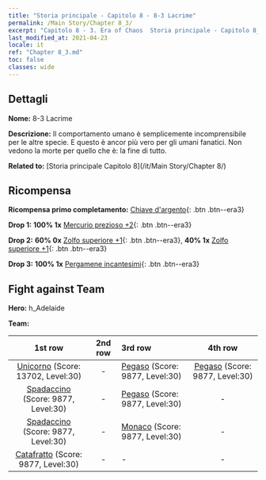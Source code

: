 ```yaml
---
title: "Storia principale - Capitolo 8 - 8-3 Lacrime"
permalink: /Main Story/Chapter 8_3/
excerpt: "Capitolo 8 - 3. Era of Chaos  Storia principale - Capitolo 8_3. 8-3 Lacrime"
last_modified_at: 2021-04-23
locale: it
ref: "Chapter 8_3.md"
toc: false
classes: wide
---
```


## Dettagli

 **Nome:** 8-3 Lacrime

 **Descrizione:** Il comportamento umano è semplicemente incomprensibile per le altre specie. E questo è ancor più vero per gli umani fanatici. Non vedono la morte per quello che è: la fine di tutto.

 **Related to:** [Storia principale Capitolo 8](/it/Main Story/Chapter 8/)

## Ricompensa

 **Ricompensa primo completamento:** [Chiave d'argento](/ItemsIT/con_693/){: .btn .btn--era3}

 **Drop 1:** **100% 1x** [Mercurio prezioso +2](/ItemsIT/mat_28/){: .btn .btn--era3}

 **Drop 2:** **60% 0x** [Zolfo superiore +1](/ItemsIT/mat_22/){: .btn .btn--era3}, **40% 1x** [Zolfo superiore +1](/ItemsIT/mat_22/){: .btn .btn--era3}

 **Drop 3:** **100% 1x** [Pergamene incantesimi](/ItemsIT/con_694/){: .btn .btn--era3}


## Fight against Team
 **Hero:** h_Adelaide

 **Team:**


  | 1st row | 2nd row | 3rd row | 4th row |
  |:----:|:----:|:----|:----:|
  | [Unicorno](/it/units/Unicorn/) (Score: 13702, Level:30)  | - | [Pegaso](/it/units/Pegasus/) (Score: 9877, Level:30)  | [Pegaso](/it/units/Pegasus/) (Score: 9877, Level:30)  |
  | [Spadaccino](/it/units/Swordsman/) (Score: 9877, Level:30)  | - | [Pegaso](/it/units/Pegasus/) (Score: 9877, Level:30)  | - |
  | [Spadaccino](/it/units/Swordsman/) (Score: 9877, Level:30)  | - | [Monaco](/it/units/Monk/) (Score: 9877, Level:30)  | - |
  | [Catafratto](/it/units/Cavalier/) (Score: 9877, Level:30)  | - | - | - |



